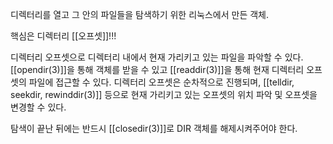 디렉터리를 열고 그 안의 파일들을 탐색하기 위한 리눅스에서 만든 객체.

핵심은 디렉터리 [[오프셋]]!!!

디렉터리 오프셋으로 디렉터리 내에서 현재 가리키고 있는 파일을 파악할 수 있다.
[[opendir(3)]]을 통해 객체를 받을 수 있고
[[readdir(3)]]을 통해 현재 디렉터리 오프셋의 파일에 접근할 수 있다.
디렉터리 오프셋은 순차적으로 진행되며, 
[[telldir, seekdir, rewinddir(3)]] 등으로 현재 가리키고 있는 오프셋의 위치 파악 및 오프셋을 변경할 수 있다.

탐색이 끝난 뒤에는 반드시 [[closedir(3)]]로 DIR 객체를 해제시켜주어야 한다.